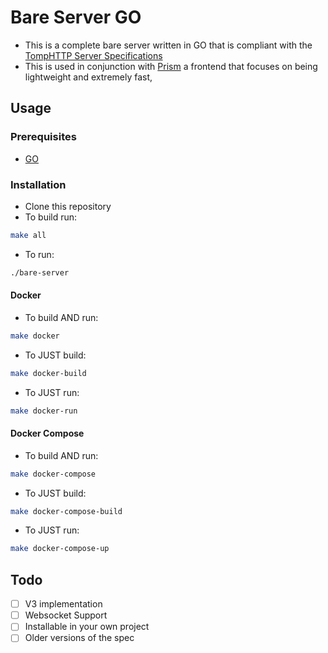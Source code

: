 # Bare Server GO

- This is a complete bare server written in GO that is compliant with the [TompHTTP Server Specifications](https://github.com/tomphttp/specifications)
- This is used in conjunction with [Prism](https://github.com/ruby-network/prism) a frontend that focuses on being lightweight and extremely fast,
## Usage

### Prerequisites

- [GO](https://golang.org/doc/install)

### Installation

- Clone this repository
- To build run:
```bash
make all
```
- To run:
```bash
./bare-server
```

#### Docker 

- To build AND run:
```bash
make docker
```

- To JUST build:
```bash
make docker-build
```

- To JUST run:
```bash
make docker-run
```

#### Docker Compose

- To build AND run:
```bash
make docker-compose
```

- To JUST build:
```bash
make docker-compose-build
```

- To JUST run:
```bash
make docker-compose-up
```

## Todo 

- [ ] V3 implementation
- [ ] Websocket Support
- [ ] Installable in your own project
- [ ] Older versions of the spec
